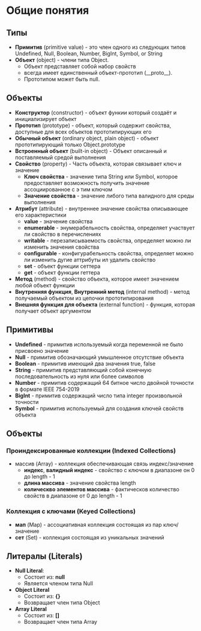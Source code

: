 # Общие понятия

## Типы
* __Примитив__ (primitive value) - это член одного из следующих типов  Undefined, Null, Boolean, Number, BigInt, Symbol, or String
* __Объект__ (object) - члени типа Object.
  * Объект представляет собой набор свойств
  * всегда имеет единственный объект-прототип (\_\_proto\_\_).
  * Прототипом может быть null.

## Объекты
* __Конструктор__ (constructor) - объект функии который создаёт и инициализирует объект
* __Прототип__ (prototype) - объект, который содержит свойства, доступные для всех объектов прототипирующих его
* __Обычный объект__ (ordinary object, plain object) - объект прототипирующий только Object.prototype 
* __Встроенный объект__ (built-in object) - Объект описанный и поставляемый средой выполнения
* __Свойство__ (property) - Часть объекта, которая связывает ключ и значение
  * __Ключ свойства__ - значение типа String или Symbol, 
    которое предоставляет возможность получить значение ассоциированное с э тим ключом
  * __Значение свойства__ - значение либого типа валидного для среды выполнения
* __Атрибут__ (attribute) - внутреннее значение свойства описывающее его характеристики
  * __value__ - значение свойства
  * __enumerable__ - энумерабельность свойства, определяет участвует ли свойство в перечислениях
  * __writable__ - перезаписываемость свойства, определяет можно ли изменить значения свойства
  * __configurable__ - конфигурабельность свойства, определяет можно ли изменить дугие аттрибуты ил удалить свойство 
  * __set__ - объект функции сеттера
  * __get__ - объект функции геттера
* __Метод__ (method) - свойство объекта, которое имеет значением любой объект функции
* __Внутренняя функция__, __Внутренний метод__ (internal method) - метод получаемый объектом из цепочки прототипирования
* __Внешняя функция для объекта__ (external function) - функция, которая получает объект аргументом 

## Примитивы
* __Undefined__ - примитив используемый когда переменной не было присвоено значение
* __Null__ - примитив обозначающий умышленное отсутствие объекта
* __Boolean__ - примитив имеющий два значения true, false
* __String__ - примитив представляющий собой конечную последовательность из нуля или более символов
* __Number__ - примитив содержащий 64 битное число двойной точности в формате IEEE 754-2019
* __BigInt__ - примитив содержащий число типа integer произвольной точности
* __Symbol__ - примитив используемый для создания ключей свойств объекта

## Объекты
### Проиндексированные коллекции (Indexed Collections)
* массив (Array) - коллекция обеспечивающая связь индекс/значение
  * __индекс__, __валидный индекс__ - свойство с ключом в диапазоне он 0 до length - 1
  * __длина массива__ - значение свойства length
  * __колическво элементов массива__ - фактическов количество свойств в диапазоне от 0 до length - 1

### Коллекция с ключами (Keyed Collections)
* __мап__ (Map) - ассоциативная коллекция состоящая из пар ключ/значение
* __сет__ (Set) - коллекция состоящая из уникальных значений

## Литералы (Literals)
* __Null Literal__:
    * Состоит из: __null__
    * Является членом типа Null
* __Object Literal__
    * Состоит из: __{}__
    * Возвращает член типа Object
* __Array Literal__
    * Состоит из: __[]__
    * Возвращает член типа Array

